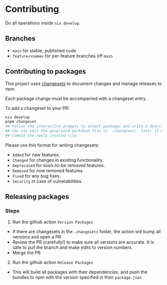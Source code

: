 # Contributing

Do all operations inside `nix develop`.

## Branches

- `main` for stable, published code
- `feature/<name>` for per-feature branches off `main`

## Contributing to packages

This project uses [changesets](https://github.com/changesets/changesets) to document changes and manage releases to npm.

Each package change must be accompanied with a changeset entry.

To add a changeset to your PR:

```bash
nix develop
pnpm changeset
## Follow the interactive prompts to select packages and write a description.
## You can edit the generated markdown file in `.changeset/` later if needed.
## Commit the newly created file.
```

Please use this format for writing changesets:

- `Added` for new features.
- `Changed` for changes in existing functionality.
- `Deprecated` for soon-to-be removed features.
- `Removed` for now removed features.
- `Fixed` for any bug fixes.
- `Security` in case of vulnerabilities.

## Releasing packages

### Steps

1. Run the github action `Version Packages`

- If there are changesets in the `.changesets` folder, the action will bump all versions and open a PR.
- Review the PR (carefully!) to make sure all versions are accurate. It is safe to pull the branch and make edits to version numbers
- Merge the PR

2. Run the github action `Release Packages`

- This will build all packages with their dependencies, and push the bundles to npm with the version specified in their `package.json`
